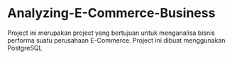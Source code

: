 # Analyzing-E-Commerce-Business
Project ini merupakan project yang bertujuan untuk menganalisa bisnis performa suatu perusahaan E-Commerce. Project ini dibuat menggunakan PostgreSQL
